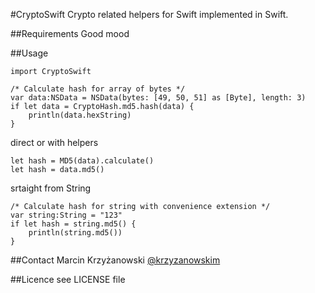 #CryptoSwift
Crypto related helpers for Swift implemented in Swift.

##Requirements
Good mood

##Usage

    import CryptoSwift
    
    /* Calculate hash for array of bytes */
    var data:NSData = NSData(bytes: [49, 50, 51] as [Byte], length: 3)
    if let data = CryptoHash.md5.hash(data) {
        println(data.hexString)
    }
    
 direct or with helpers
	
	let hash = MD5(data).calculate()
	let hash = data.md5()
	
srtaight from String

    /* Calculate hash for string with convenience extension */
    var string:String = "123"
    if let hash = string.md5() {
        println(string.md5())
    }
    
##Contact
Marcin Krzyżanowski [@krzyzanowskim](http://twitter.com/krzyzanowskim)

##Licence
see LICENSE file